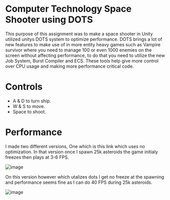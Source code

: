 # Computer Technology Space Shooter using DOTS
This purpose of this assignment was to make a space shooter in Unity utilized unitys DOTS system to optimize performance. DOTS brings a lot of new features to make use of in more entity heavy games such as Vampire survivor where you need to manage 100 or even 1000 enemies on the screen without affecting performance, to do that you need to utilize the new Job System, Burst Compiler and ECS. These tools help give more control over CPU usage and making more performance critical code.


# Controls
- A & D to turn ship.
- W & S to move.
- Space to shoot.

# Performance

I made two different versions, One which is this link  which uses no optimization. In that version once I spawn 25k asteroids the game initialy freezes then plays at 3-6 FPS.

![image](https://github.com/Alexware0211/ComputerTechnologySpaceShooter/assets/113015594/fdecb5f3-56ba-435f-956d-4c02efe4f16e)

On this version however which utalizes dots I get no freeze at the spawning and performance seems fine as I can do 40 FPS during 25k asteroids.

![image](https://github.com/Alexware0211/ComputerTechnologySpaceShooter/assets/113015594/c1aecec0-2ab8-4ce8-bca4-1e85705e9673)


